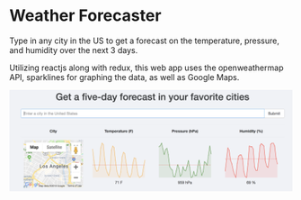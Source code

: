 # Weather Forecaster

Type in any city in the US to get a forecast on the temperature, pressure, and humidity over the next 3 days.

Utilizing reactjs along with redux, this web app uses the openweathermap API, sparklines for graphing the data, as well as Google Maps.

![alt text](https://github.com/alexmovsesyan/weatherForecaster/blob/master/weatherPredictor.png)
